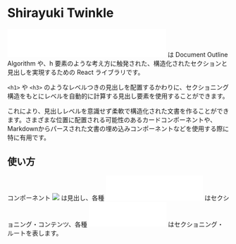 # Shirayuki Twinkle

<p style="vertical-align:bottom;">
<img src="docs/assets/tip-shirayuki-twinkle.svg" /> は Document Outline Algorithm や、h 要素のような考え方に触発された、構造化されたセクションと見出しを実現するための React ライブラリです。
</p>

`<h1>` や `<h3>` のようなレベルつきの見出しを配置するかわりに、セクショニング構造をもとにレベルを自動的に計算する見出し要素を使用することができます。

これにより、見出しレベルを意識せず柔軟で構造化された文書を作ることができます。さまざまな位置に配置される可能性のあるカードコンポーネントや、Markdownからパースされた文書の埋め込みコンポーネントなどを使用する際に特に有用です。

## 使い方
コンポーネント <img src="docs/assets/tip-h-component.svg" /> は見出し、各種 <img src="docs/assets/tip-scontent-component.svg" /> はセクショニング・コンテンツ、各種 <img src="docs/assets/tip-sroot-component.svg" /> はセクショニング・ルートを表します。
